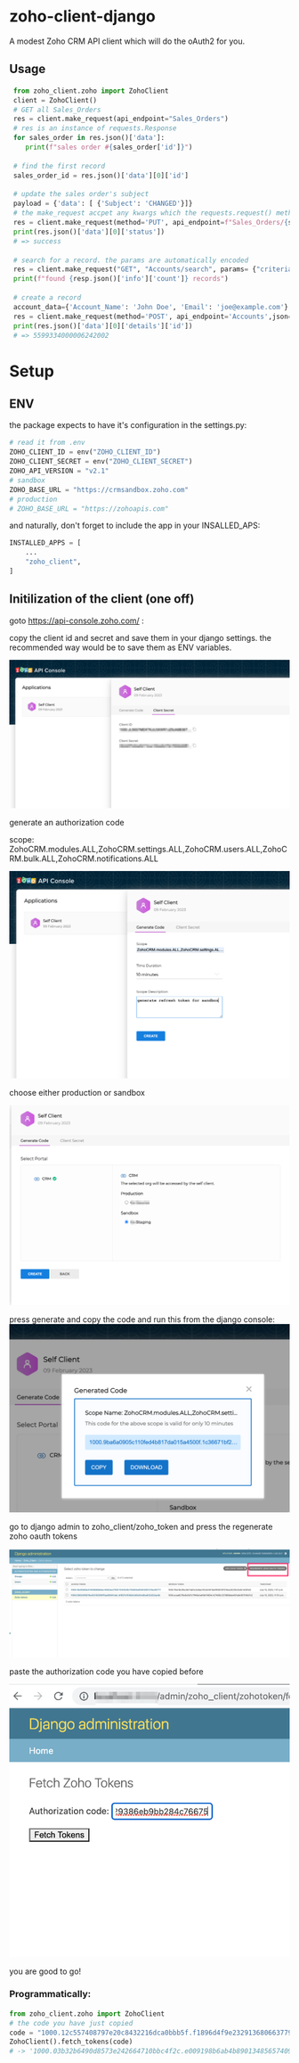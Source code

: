 # zoho-client-django

A modest Zoho CRM API client which will do the oAuth2 for you.

## Usage

```python
 from zoho_client.zoho import ZohoClient
 client = ZohoClient()
 # GET all Sales_Orders
 res = client.make_request(api_endpoint="Sales_Orders")
 # res is an instance of requests.Response
 for sales_order in res.json()['data']:
    print(f"sales order #{sales_order['id']}")

 # find the first record
 sales_order_id = res.json()['data'][0]['id']

 # update the sales order's subject
 payload = {'data': [ {'Subject': 'CHANGED'}]}
 # the make_request accpet any kwargs which the requests.request() method accpets
 res = client.make_request(method='PUT', api_endpoint=f"Sales_Orders/{sales_order_id}", json=payload)
 print(res.json()['data'][0]['status'])
 # => success

 # search for a record. the params are automatically encoded
 res = client.make_request("GET", "Accounts/search", params= {"criteria": "(Account_Name:equals:Guy Moller)"})
 print(f"found {resp.json()['info']['count']} records")

 # create a record
 account_data={'Account_Name': 'John Doe', 'Email': 'joe@example.com'}
 res = client.make_request(method='POST', api_endpoint='Accounts',json={'data':[account_data]})
 print(res.json()['data'][0]['details']['id'])
 # => 5599334000006242002
```

# Setup

## ENV

the package expects to have it's configuration in the settings.py:

```python
# read it from .env
ZOHO_CLIENT_ID = env("ZOHO_CLIENT_ID")
ZOHO_CLIENT_SECRET = env("ZOHO_CLIENT_SECRET")
ZOHO_API_VERSION = "v2.1"
# sandbox
ZOHO_BASE_URL = "https://crmsandbox.zoho.com"
# production
# ZOHO_BASE_URL = "https://zohoapis.com"
```

and naturally, don't forget to include the app in your INSALLED_APS:

```python
INSTALLED_APPS = [
    ...
    "zoho_client",
]

```

## Initilization of the client (one off)

goto https://api-console.zoho.com/ :

copy the client id and secret and save them in your django settings. the recommended way would be to save them as ENV variables.

![step 1](images/01_zoho.png)

generate an authorization code

scope:
ZohoCRM.modules.ALL,ZohoCRM.settings.ALL,ZohoCRM.users.ALL,ZohoCRM.bulk.ALL,ZohoCRM.notifications.ALL

![step 2](images/02_zoho.png)

choose either production or sandbox

![step 3](images/03_zoho.png)

press generate and copy the code and run this from the django console:
![step 4](images/04_zoho.png)

go to django admin to zoho_client/zoho_token and press the regenerate zoho oauth tokens

![step 5](images/06_django_admin.png)

paste the authorization code you have copied before

![step 6](images/05_django_admin.png)

you are good to go!

### Programmatically:

```python
from zoho_client.zoho import ZohoClient
# the code you have just copied
code = "1000.12c557408797e20c8432216dca0bbb5f.f1896d4f9e2329136806637798859a99"
ZohoClient().fetch_tokens(code)
# -> '1000.03b32b6490d8573e242664710bbc4f2c.e009198b6ab4b89013485657409e4913'
```
